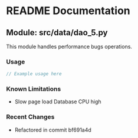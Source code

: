 # README Documentation

## Module: src/data/dao_5.py

This module handles performance bugs operations.

### Usage

```java
// Example usage here
```

### Known Limitations

- Slow page load Database CPU high

### Recent Changes

- Refactored in commit bf691a4d
